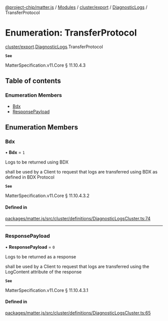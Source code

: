 [@project-chip/matter.js](../README.md) / [Modules](../modules.md) / [cluster/export](../modules/cluster_export.md) / [DiagnosticLogs](../modules/cluster_export.DiagnosticLogs.md) / TransferProtocol

# Enumeration: TransferProtocol

[cluster/export](../modules/cluster_export.md).[DiagnosticLogs](../modules/cluster_export.DiagnosticLogs.md).TransferProtocol

**`See`**

MatterSpecification.v11.Core § 11.10.4.3

## Table of contents

### Enumeration Members

- [Bdx](cluster_export.DiagnosticLogs.TransferProtocol.md#bdx)
- [ResponsePayload](cluster_export.DiagnosticLogs.TransferProtocol.md#responsepayload)

## Enumeration Members

### Bdx

• **Bdx** = ``1``

Logs to be returned using BDX

shall be used by a Client to request that logs are transferred using BDX as defined in BDX Protocol

**`See`**

MatterSpecification.v11.Core § 11.10.4.3.2

#### Defined in

[packages/matter.js/src/cluster/definitions/DiagnosticLogsCluster.ts:74](https://github.com/project-chip/matter.js/blob/904d0c9b952b91f28a21803759c5e5c66ee4d272/packages/matter.js/src/cluster/definitions/DiagnosticLogsCluster.ts#L74)

___

### ResponsePayload

• **ResponsePayload** = ``0``

Logs to be returned as a response

shall be used by a Client to request that logs are transferred using the LogContent attribute of the response

**`See`**

MatterSpecification.v11.Core § 11.10.4.3.1

#### Defined in

[packages/matter.js/src/cluster/definitions/DiagnosticLogsCluster.ts:65](https://github.com/project-chip/matter.js/blob/904d0c9b952b91f28a21803759c5e5c66ee4d272/packages/matter.js/src/cluster/definitions/DiagnosticLogsCluster.ts#L65)
